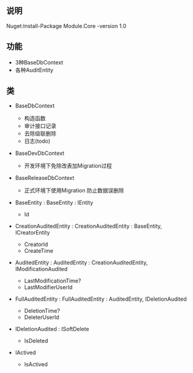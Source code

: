 ﻿## 说明

Nuget:Install-Package Module.Core -version 1.0

## 功能

- 3种BaseDbContext
- 各种AuditEntity

## 类

- BaseDbContext
	- 构造函数
	- 审计接口记录
	- 去除级联删除
	- 日志(todo)

- BaseDevDbContext
	- 开发环境下免除改表加Migration过程

- BaseReleaseDbContext
	- 正式环境下使用Migration 防止数据误删除

- BaseEntity : BaseEntity<T> : IEntity<T>
	- Id

- CreationAuditedEntity : CreationAuditedEntity<T> : BaseEntity<T>, ICreatorEntity
	- CreatorId
	- CreateTime

- AuditedEntity : AuditedEntity<T> : CreationAuditedEntity<T>, IModificationAudited
	- LastModificationTime?
	- LastModifierUserId

- FullAuditedEntity : FullAuditedEntity<T> : AuditedEntity<T>, IDeletionAudited
	- DeletionTime?
	- DeleterUserId

- IDeletionAudited : ISoftDelete
	- IsDeleted

- IActived
	- IsActived

